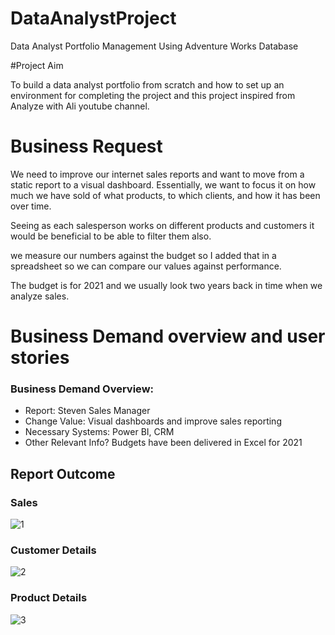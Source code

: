 # DataAnalystProject
Data Analyst Portfolio Management Using Adventure Works Database


#Project Aim

To build a data analyst portfolio from scratch and how to set up an environment for completing the project and this project inspired from Analyze with Ali youtube channel.

# Business Request

We need to improve our internet sales reports and want to move from a static report to a visual dashboard.  Essentially, we want to focus it on how much we have sold of what products, to which clients, and how it has been over time.

Seeing as each salesperson works on different products and customers it would be beneficial to be able to filter them also.

we measure our numbers against the budget so I added that in a spreadsheet so we can compare our values against performance.

The budget is for 2021 and we usually look two years back in time when we analyze sales.

# Business Demand overview and user stories

### Business Demand Overview:

- Report: Steven  Sales Manager
- Change Value: Visual dashboards and improve sales reporting
- Necessary Systems: Power BI, CRM
- Other Relevant Info? Budgets have been delivered in Excel for 2021

## Report Outcome

### Sales
![1](https://user-images.githubusercontent.com/29350894/167313639-3cd4d94a-8ecc-4413-90a5-2a2e2eee8835.png)

### Customer Details
![2](https://user-images.githubusercontent.com/29350894/167313650-198e76db-bc45-4b3e-86f5-e87eaf560745.png)


### Product Details
![3](https://user-images.githubusercontent.com/29350894/167313655-444f3063-1513-44c1-8ae0-2a19264e9d3a.png)

